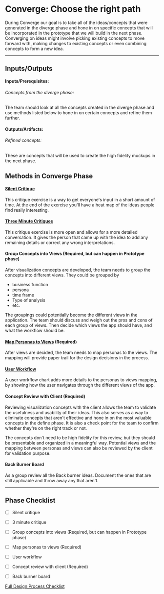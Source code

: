 # Converge: Choose the right path

During Converge our goal is to take all of the ideas/concepts that were generated in the diverge phase and hone in on specific concepts that will be incorporated in the prototype that we will build in the next phase. Converging on ideas might involve picking existing concepts to move forward with, making changes to existing concepts or even combining concepts to form a new idea.


---
## Inputs/Outputs
#### Inputs/Prerequisites:
###### Concepts from the diverge phase: 
The team should look at all the concepts created in the diverge phase and use methods listed below to hone in on certain concepts and refine them further.

#### Outputs/Artifacts:
###### Refined concepts: 
These are concepts that will be used to create the high fidelity mockups in the next phase.


## Methods in Converge Phase

#### [Silent Critique](../4-Converge/Methods/silent-critique.md)
This critique exercise is a way to get everyone's input in a short amount of
time. At the end of the exercise you'll have a heat map of the ideas people find
really interesting.

#### [Three Minute Critiques](../4-Converge/Methods/3-minute-critiques.md)

This critique exercise is more open and allows for a more detailed conversation.
It gives the person that came up with the idea to add any remaining details or
correct any wrong interpretations.

#### Group Concepts into Views (Required, but can happen in Prototype phase)

After visualization concepts are developed, the team needs to group the concepts into different views. They could be grouped by
* business function
* persona
* time frame
* Type of analysis
* etc.

The groupings could potentially become the different views in the application. The team should discuss and weigh out the pros and cons of each group of views. Then decide which views the app should have, and what the workflow should be. 

#### [Map Personas to Views](../4-Converge/Methods/personas-to-views.md) (Required)

After views are decided, the team needs to map personas to the views. The mapping will provide paper trail for the design decisions in the process. 

#### [User Workflow](../4-Converge/Methods/user-workflow.md)

A user workflow chart adds more details to the personas to views mapping, by showing how the user navigates through the different views of the app.

#### Concept Review with Client (Required)

Reviewing visualization concepts with the client allows the team to validate the usefulness and usability of their ideas. This also serves as a way to eliminate concepts that aren't effective and hone in on the most valuable concepts in the define phase. It is also a check point for the team to confirm whether they're on the right track or not. 

The concepts don't need to be high fidelity for this review, but they should be presentable and organized in a meaningful way. Potential views and the mapping between personas and views can also be reviewed by the client for validation purpose. 

#### Back Burner Board

As a group review all the Back burner ideas. Document the ones that are still applicable and throw away any that aren't.


---

## Phase Checklist

- [ ] Silent critique
- [ ] 3 minute critique
- [ ] Group concepts into views (Required, but can happen in Prototype phase)
- [ ] Map personas to views (Required)
- [ ] User workflow
- [ ] Concept review with client (Required)
- [ ] Back burner board


[Full Design Process Checklist](https://github.com/axisgroup/design-process/blob/master/Design%20Process%20Checklist.md)




